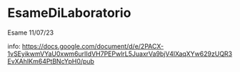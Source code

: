 # EsameDiLaboratorio
Esame 11/07/23

info:
https://docs.google.com/document/d/e/2PACX-1vSEyikwmVYaU0xwm6urIIdVH7PEPwlrL5JuaxrVa9bjV4lXaqXYw629zUQR3EvXAhIKm64PtBNcYpH0/pub
